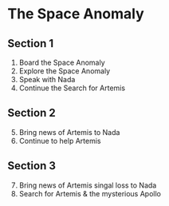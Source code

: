 # The Space Anomaly

## Section 1
1. Board the Space Anomaly
2. Explore the Space Anomaly
3. Speak with Nada
4. Continue the Search for Artemis

## Section 2
5. Bring news of Artemis to Nada
6. Continue to help Artemis

## Section 3
7. Bring news of Artemis singal loss to Nada
8. Search for Artemis & the mysterious Apollo


